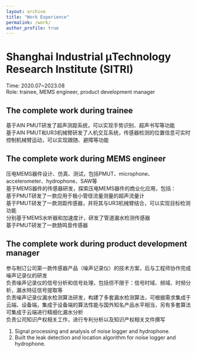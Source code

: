 ```yaml
---
layout: archive
title: "Work Experience"
permalink: /work/
author_profile: true
---
```


Shanghai Industrial μTechnology Research Institute (SITRI) 
======
Time: 2020.07~2023.08<br/>
Role: trainee, MEMS engineer, product development manager<br/>
## The complete work during trainee
基于AlN PMUT研发了超声测距系统，可以实现手势识别、超声书写等功能<br/>
基于AlN PMUT和UR3机械臂研发了人机交互系统，传感器检测的位置信息可实时控制机械臂运动，可以实现跟随、避障等功能<br/>
## The complete work during MEMS engineer
压电MEMS器件设计、仿真、测试，包括PMUT、microphone、accelerometer、hydrophone、SAW等<br/>
基于MEMS器件的传感器研发，探索压电MEMS器件的商业化应用，包括：<br/>
基于PMUT研发了一款应用于极小管径流量测量的超声流量计<br/>
基于PMUT研发了一款测距传感器，并将其与UR3机械臂结合，可以实现目标检测功能<br/>
分别基于MEMS水听器和加速度计，研发了管道漏水检测传感器<br/>
基于PMUT研发了一款肠鸣音传感器<br/>
## The complete work during product development manager
参与制订公司第一款传感器产品（噪声记录仪）的技术方案，后与工程师协作完成噪声记录仪的研发<br/>
负责噪声记录仪的信号分析和信号处理，包括但不限于：信号时域、频域、时频分析，漏水特征信号提取等<br/>
负责噪声记录仪漏水检测算法研发，构建了多套漏水检测算法，可根据需求集成于云端、设备端，集成于设备端的算法性能与国外知名产品水平相当，另有多套算法可集成于云端进行精细化漏水分析<br/>
负责公司知识产权相关工作，进行专利分析以及知识产权相关文件撰写<br/>
1. Signal processing and analysis of noise logger and hydrophone.<br/>
2. Built the leak detection and location algorithm for noise logger and hydrophone.<br/>
